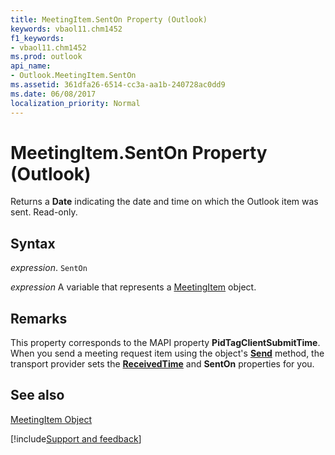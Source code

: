 ```yaml
---
title: MeetingItem.SentOn Property (Outlook)
keywords: vbaol11.chm1452
f1_keywords:
- vbaol11.chm1452
ms.prod: outlook
api_name:
- Outlook.MeetingItem.SentOn
ms.assetid: 361dfa26-6514-cc3a-aa1b-240728ac0dd9
ms.date: 06/08/2017
localization_priority: Normal
---
```



# MeetingItem.SentOn Property (Outlook)

Returns a  **Date** indicating the date and time on which the Outlook item was sent. Read-only.


## Syntax

_expression_. `SentOn`

_expression_ A variable that represents a [MeetingItem](./Outlook.MeetingItem.md) object.


## Remarks

This property corresponds to the MAPI property  **PidTagClientSubmitTime**. When you send a meeting request item using the object's **[Send](Outlook.MeetingItem.ReceivedTime.md)** method, the transport provider sets the **[ReceivedTime](Outlook.MailItem.ReceivedTime.md)** and **SentOn** properties for you.


## See also


[MeetingItem Object](Outlook.MeetingItem.md)

[!include[Support and feedback](~/includes/feedback-boilerplate.md)]